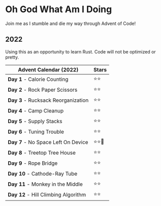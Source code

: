 # Oh God What Am I Doing
Join me as I stumble and die my way through Advent of Code!

## 2022
Using this as an opportunity to learn Rust. Code will not be optimized or pretty.

| Advent Calendar (2022) | Stars |
|-|-|
| **Day 1** - Calorie Counting  | :star::star: |
| **Day 2** - Rock Paper Scissors  | :star::star: | 
| **Day 3** - Rucksack Reorganization | :star::star: |
| **Day 4** - Camp Cleanup | :star::star: |
| **Day 5** - Supply Stacks | :star::star: |
| **Day 6** - Tuning Trouble | :star::star: |
| **Day 7** - No Space Left On Device | :star::star::horse: |
| **Day 8** - Treetop Tree House | :star::star: |
| **Day 9** - Rope Bridge | :star::star: |
| **Day 10** - Cathode-Ray Tube | :star::star: |
| **Day 11** - Monkey in the Middle | :star::star: |
| **Day 12** - Hill Climbing Algorithm | :star::star: |